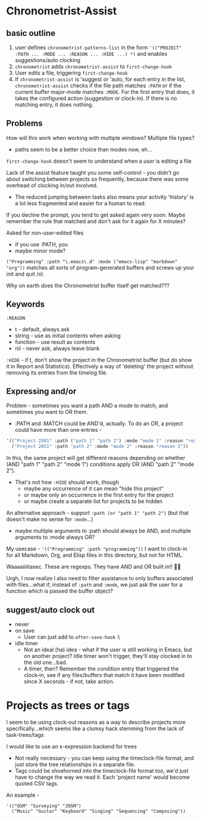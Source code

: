 # Chronometrist-Assist
## basic outline
1. user defines `chronometrist-patterns-list` in the form
`'(("PROJECT" :PATH ... :MODE ... :REASON ... :HIDE ...) *)`
and enables suggestions/auto clocking
2. `chronometrist` adds `chronometrist-assist` to `first-change-hook`
3. User edits a file, triggering `first-change-hook`
4. If `chronometrist-assist` is 'suggest or 'auto, for each entry in the list, `chronometrist-assist` checks if the file path matches `:PATH` or if the current buffer major-mode matches `:MODE`. For the first entry that does, it takes the configured action (suggestion or clock-in). If there is no matching entry, it does nothing.

## Problems
How will this work when working with multiple windows? Multiple file types?
- paths seem to be a better choice than modes now, eh...

`first-change-hook` doesn't seem to understand when a _user_ is editing a file

Lack of the assist feature taught you some self-control - you didn't go about switching between projects so frequently, because there was some overhead of clocking in/out involved.
- The reduced jumping between tasks also means your activity 'history' is a lot less fragmented and easier for a human to read.

If you decline the prompt, you tend to get asked again very soon. Maybe remember the rule that matched and don't ask for it again for X minutes?

Asked for non-user-edited files
- if you use :PATH, you
- maybe minor mode?

`("Programming" :path "\.emacs\.d" :mode ("emacs-lisp" "markdown" "org"))` matches all sorts of program-generated buffers and screws up your init and quit /o\

Why on earth does the Chronometrist buffer itself get matched???

## Keywords
`:REASON`
- t - default, always ask
- string - use as initial contents when asking
- function - use result as contents
- nil - never ask, always leave blank

`:HIDE` - if t, don't show the project in the Chronometrist buffer (but do show it in Report and Statistics). Effectively a way of 'deleting' the project without removing its entries from the timelog file.

## Expressing and/or
Problem - sometimes you want a path AND a mode to match, and sometimes you want to OR them.
- :PATH and :MATCH could be AND'd, actually. To do an OR, a project could have more than one entries -

```el
'(("Project 2501" :path ("path 1" "path 2") :mode "mode 1" :reason "reason 1")
  ("Project 2051" :path "path 2" :mode "mode 2" :reason "reason 2"))
```

In this, the same project will get different reasons depending on whether (AND "path 1" "path 2" "mode 1") conditions apply OR (AND "path 2" "mode 2").
- That's not how `:HIDE` should work, though
  - maybe any occurrence of it can mean "hide this project"
  - or maybe only an occurrence in the first entry for the project
  - or maybe create a separate list for projects to be hidden

An alternative approach - support `:path (or "path 1" "path 2")` (but that doesn't make no sense for `:mode`...)
- maybe multiple arguments to :path should always be AND, and multiple arguments to :mode always OR?

My usecase - `'(("Programming" :path "programming"))`
I want to clock-in for all Markdown, Org, and Elisp files in this directory, but not for HTML.

Waaaaiiiitasec. These are regexps. They have AND and OR built in!! 🤦‍♀️

Urgh, I now realize I also need to filter assistance to only buffers associated with files...what if, instead of `:path` and `:mode`, we just ask the user for a function which is passed the buffer object?

## suggest/auto clock out
+ never
+ on save
  - User can just add to `after-save-hook` :\
+ idle timer
  - Not an ideal (ha) idea - what if the user is still working in Emacs, but on another project? Idle timer won't trigger, they'll stay clocked in to the old one...bad.
  - A timer, then? Remember the condition entry that triggered the clock-in, see if any files/buffers that match it have been modified since X seconds - if not, take action.

# Projects as trees or tags
I seem to be using clock-out reasons as a way to describe projects more specifically...which seems like a clumsy hack stemming from the lack of task-trees/tags

I would like to use an s-expression backend for trees
- Not really necessary - you can keep using the timeclock-file format, and just store the tree relationships in a separate file.
- Tags could be shoehorned into the timeclock-file format too, we'd just have to change the way we read it. Each 'project name' would become quoted CSV tags.

An example -
```
'(("OSM" "Surveying" "JOSM")
  ("Music" "Guitar" "Keyboard" "Singing" "Sequencing" "Composing"))
```
